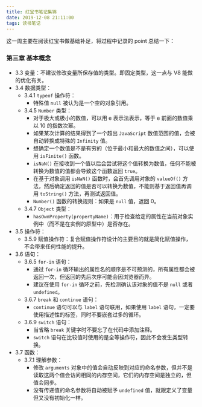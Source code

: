 ```yaml
---
title: 红宝书笔记集锦
date: 2019-12-08 21:11:00
tags: 读书笔记
---
```


这一周主要在阅读红宝书做基础补足，将过程中记录的 point 总结一下：



### 第三章 基本概念

- 3.3 变量：不建议修改变量所保存值的类型。即固定类型，这一点与 V8 能做的优化有关。
- 3.4 数据类型：
  - 3.4.1 `typeof` 操作符：
    - 特殊值 `null` 被认为是一个空的对象引用。
  - 3.4.5 `Number` 类型：
    - 对于极大或极小的数值，可以用 e 表示法表示，等于 e 前面的数值乘以 10 的指数次幂。
    - 如果某次计算的结果得到了一个超出 `JavaScript` 数值范围的值，会被自动转换成特殊的 `Infinity` 值。
    - 想确定一个数值是不是有穷的（位于最小和最大的数值之间），可以使用 `isFinite()` 函数。
    - `isNaN()` 在接收到一个值以后会尝试将这个值转换为数值，任何不能被转换为数值的值都会导致这个函数返回 `true`。
    - 在基于对象调用 `isNaN()` 函数时，会首先调用对象的 `valueOf()` 方法，然后确定返回的值是否可以转换为数值，不能则基于返回值再调用 `toString()` 方法，再测试返回值。
    - `Number()` 函数的转换规则：如果是 `null` 值，返回 0。
  - 3.4.7 `Object` 类型：
    - `hasOwnProperty(propertyName)`：用于检查给定的属性在当前对象实例中（而不是在实例的原型中）是否存在。
- 3.5 操作符：
  - 3.5.9 赋值操作符：复合赋值操作符设计的主要目的就是简化赋值操作，不会带来任何性能的提升。
- 3.6 语句：
  - 3.6.5 `for-in` 语句：
    - 通过 `for-in` 循环输出的属性名的顺序是不可预测的，所有属性都会被返回一次，但返回的先后次序可能会因浏览器而异。
    - 建议在使用 `for-in` 循环之前，先检测确认该对象的值不是 `null` 或者 `undefined`。
  - 3.6.7 `break` 和 `continue` 语句：
    - `continue` 语句可以与 `label` 语句联用，如果使用 `label` 语句，一定要使用描述性的标签，同时不要嵌套过多的循环。
  - 3.6.9 `switch` 语句：
    - 当省略 `break` 关键字时不要忘了在代码中添加注释。
    - `switch` 语句在比较值时使用的是全等操作符，因此不会发生类型转换。
- 3.7 函数：
  - 3.7.1 理解参数：
    - 修改 `arguments` 对象中的值会自动反映到对应的命名参数，但并不是读取这两个值会访问相同的内存空间，它们的内存空间是独立的，但值会同步。
    - 没有传递值的命名参数将自动被赋予 `undefined` 值，就跟定义了变量但又没有初始化一样。

